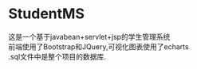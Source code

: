 # StudentMS
这是一个基于javabean+servlet+jsp的学生管理系统<br/>
前端使用了Bootstrap和JQuery,可视化图表使用了echarts<br/>
.sql文件中是整个项目的数据库.
